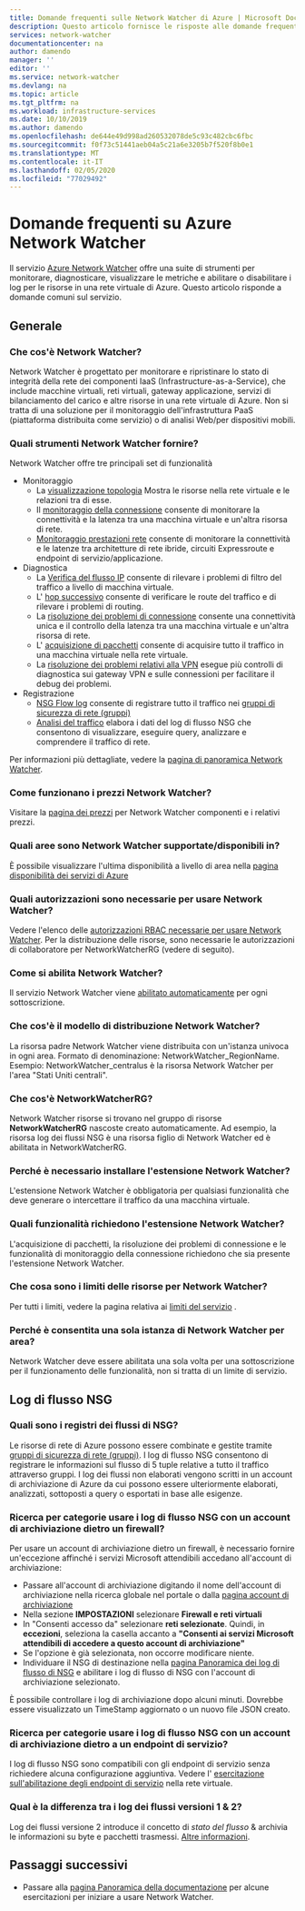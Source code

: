 ```yaml
---
title: Domande frequenti sulle Network Watcher di Azure | Microsoft Docs
description: Questo articolo fornisce le risposte alle domande frequenti sul servizio Network Watcher di Azure.
services: network-watcher
documentationcenter: na
author: damendo
manager: ''
editor: ''
ms.service: network-watcher
ms.devlang: na
ms.topic: article
ms.tgt_pltfrm: na
ms.workload: infrastructure-services
ms.date: 10/10/2019
ms.author: damendo
ms.openlocfilehash: de644e49d998ad260532078de5c93c482cbc6fbc
ms.sourcegitcommit: f0f73c51441aeb04a5c21a6e3205b7f520f8b0e1
ms.translationtype: MT
ms.contentlocale: it-IT
ms.lasthandoff: 02/05/2020
ms.locfileid: "77029492"
---
```

# <a name="frequently-asked-questions-faq-about-azure-network-watcher"></a>Domande frequenti su Azure Network Watcher
Il servizio [Azure Network Watcher](https://docs.microsoft.com/azure/network-watcher/network-watcher-monitoring-overview) offre una suite di strumenti per monitorare, diagnosticare, visualizzare le metriche e abilitare o disabilitare i log per le risorse in una rete virtuale di Azure. Questo articolo risponde a domande comuni sul servizio.

## <a name="general"></a>Generale

### <a name="what-is-network-watcher"></a>Che cos'è Network Watcher?
Network Watcher è progettato per monitorare e ripristinare lo stato di integrità della rete dei componenti IaaS (Infrastructure-as-a-Service), che include macchine virtuali, reti virtuali, gateway applicazione, servizi di bilanciamento del carico e altre risorse in una rete virtuale di Azure. Non si tratta di una soluzione per il monitoraggio dell'infrastruttura PaaS (piattaforma distribuita come servizio) o di analisi Web/per dispositivi mobili.

### <a name="what-tools-does-network-watcher-provide"></a>Quali strumenti Network Watcher fornire?
Network Watcher offre tre principali set di funzionalità
* Monitoraggio
  * La [visualizzazione topologia](https://docs.microsoft.com/azure/network-watcher/view-network-topology) Mostra le risorse nella rete virtuale e le relazioni tra di esse.
  * Il [monitoraggio della connessione](https://docs.microsoft.com/azure/network-watcher/connection-monitor) consente di monitorare la connettività e la latenza tra una macchina virtuale e un'altra risorsa di rete.
  * [Monitoraggio prestazioni rete](https://docs.microsoft.com/azure/azure-monitor/insights/network-performance-monitor) consente di monitorare la connettività e le latenze tra architetture di rete ibride, circuiti Expressroute e endpoint di servizio/applicazione.  
* Diagnostica
  * La [Verifica del flusso IP](https://docs.microsoft.com/azure/network-watcher/network-watcher-ip-flow-verify-overview) consente di rilevare i problemi di filtro del traffico a livello di macchina virtuale.
  * L' [hop successivo](https://docs.microsoft.com/azure/network-watcher/network-watcher-next-hop-overview) consente di verificare le route del traffico e di rilevare i problemi di routing.
  * La [risoluzione dei problemi di connessione](https://docs.microsoft.com/azure/network-watcher/network-watcher-connectivity-portal) consente una connettività unica e il controllo della latenza tra una macchina virtuale e un'altra risorsa di rete.
  * L' [acquisizione di pacchetti](https://docs.microsoft.com/azure/network-watcher/network-watcher-packet-capture-overview) consente di acquisire tutto il traffico in una macchina virtuale nella rete virtuale.
  * La [risoluzione dei problemi relativi alla VPN](https://docs.microsoft.com/azure/network-watcher/network-watcher-troubleshoot-overview) esegue più controlli di diagnostica sui gateway VPN e sulle connessioni per facilitare il debug dei problemi.
* Registrazione
  * [NSG Flow log](https://docs.microsoft.com/azure/network-watcher/network-watcher-nsg-flow-logging-overview) consente di registrare tutto il traffico nei [gruppi di sicurezza di rete (gruppi)](https://docs.microsoft.com/azure/virtual-network/security-overview)
  * [Analisi del traffico](https://docs.microsoft.com/azure/network-watcher/traffic-analytics) elabora i dati del log di flusso NSG che consentono di visualizzare, eseguire query, analizzare e comprendere il traffico di rete.


Per informazioni più dettagliate, vedere la [pagina di panoramica Network Watcher](https://docs.microsoft.com/azure/network-watcher/network-watcher-monitoring-overview).


### <a name="how-does-network-watcher-pricing-work"></a>Come funzionano i prezzi Network Watcher?
Visitare la [pagina dei prezzi](https://azure.microsoft.com/pricing/details/network-watcher/) per Network Watcher componenti e i relativi prezzi.

### <a name="which-regions-is-network-watcher-supportedavailable-in"></a>Quali aree sono Network Watcher supportate/disponibili in?
È possibile visualizzare l'ultima disponibilità a livello di area nella [pagina disponibilità dei servizi di Azure](https://azure.microsoft.com/global-infrastructure/services/?products=network-watcher)

### <a name="which-permissions-are-needed-to-use-network-watcher"></a>Quali autorizzazioni sono necessarie per usare Network Watcher?
Vedere l'elenco delle [autorizzazioni RBAC necessarie per usare Network Watcher](https://docs.microsoft.com/azure/network-watcher/required-rbac-permissions). Per la distribuzione delle risorse, sono necessarie le autorizzazioni di collaboratore per NetworkWatcherRG (vedere di seguito).

### <a name="how-do-i-enable-network-watcher"></a>Come si abilita Network Watcher?
Il servizio Network Watcher viene [abilitato automaticamente](https://azure.microsoft.com/updates/azure-network-watcher-will-be-enabled-by-default-for-subscriptions-containing-virtual-networks/) per ogni sottoscrizione.

### <a name="what-is-the-network-watcher-deployment-model"></a>Che cos'è il modello di distribuzione Network Watcher?
La risorsa padre Network Watcher viene distribuita con un'istanza univoca in ogni area. Formato di denominazione: NetworkWatcher_RegionName. Esempio: NetworkWatcher_centralus è la risorsa Network Watcher per l'area "Stati Uniti centrali".

### <a name="what-is-the-networkwatcherrg"></a>Che cos'è NetworkWatcherRG?
Network Watcher risorse si trovano nel gruppo di risorse **NetworkWatcherRG** nascoste creato automaticamente. Ad esempio, la risorsa log dei flussi NSG è una risorsa figlio di Network Watcher ed è abilitata in NetworkWatcherRG.

### <a name="why-do-i-need-to-install-the-network-watcher-extension"></a>Perché è necessario installare l'estensione Network Watcher? 
L'estensione Network Watcher è obbligatoria per qualsiasi funzionalità che deve generare o intercettare il traffico da una macchina virtuale. 

### <a name="which-features-require-the-network-watcher-extension"></a>Quali funzionalità richiedono l'estensione Network Watcher?
L'acquisizione di pacchetti, la risoluzione dei problemi di connessione e le funzionalità di monitoraggio della connessione richiedono che sia presente l'estensione Network Watcher.

### <a name="what-are-resource-limits-on-network-watcher"></a>Che cosa sono i limiti delle risorse per Network Watcher?
Per tutti i limiti, vedere la pagina relativa ai [limiti del servizio](https://docs.microsoft.com/azure/azure-resource-manager/management/azure-subscription-service-limits#network-watcher-limits) .  

### <a name="why-is-only-one-instance-of-network-watcher-allowed-per-region"></a>Perché è consentita una sola istanza di Network Watcher per area?
Network Watcher deve essere abilitata una sola volta per una sottoscrizione per il funzionamento delle funzionalità, non si tratta di un limite di servizio.

## <a name="nsg-flow-logs"></a>Log di flusso NSG

### <a name="what-does-nsg-flow-logs-do"></a>Quali sono i registri dei flussi di NSG?
Le risorse di rete di Azure possono essere combinate e gestite tramite [gruppi di sicurezza di rete (gruppi)](https://docs.microsoft.com/azure/virtual-network/security-overview). I log di flusso NSG consentono di registrare le informazioni sul flusso di 5 tuple relative a tutto il traffico attraverso gruppi. I log dei flussi non elaborati vengono scritti in un account di archiviazione di Azure da cui possono essere ulteriormente elaborati, analizzati, sottoposti a query o esportati in base alle esigenze.

### <a name="how-do-i-use-nsg-flow-logs-with-a-storage-account-behind-a-firewall"></a>Ricerca per categorie usare i log di flusso NSG con un account di archiviazione dietro un firewall?

Per usare un account di archiviazione dietro un firewall, è necessario fornire un'eccezione affinché i servizi Microsoft attendibili accedano all'account di archiviazione:

* Passare all'account di archiviazione digitando il nome dell'account di archiviazione nella ricerca globale nel portale o dalla [pagina account di archiviazione](https://ms.portal.azure.com/#blade/HubsExtension/BrowseResource/resourceType/Microsoft.Storage%2FStorageAccounts)
* Nella sezione **IMPOSTAZIONI** selezionare **Firewall e reti virtuali**
* In "Consenti accesso da" selezionare **reti selezionate**. Quindi, in **eccezioni**, seleziona la casella accanto a **"Consenti ai servizi Microsoft attendibili di accedere a questo account di archiviazione"** 
* Se l'opzione è già selezionata, non occorre modificare niente.  
* Individuare il NSG di destinazione nella [pagina Panoramica dei log di flusso di NSG](https://ms.portal.azure.com/#blade/Microsoft_Azure_Network/NetworkWatcherMenuBlade/flowLogs) e abilitare i log di flusso di NSG con l'account di archiviazione selezionato.

È possibile controllare i log di archiviazione dopo alcuni minuti. Dovrebbe essere visualizzato un TimeStamp aggiornato o un nuovo file JSON creato.

### <a name="how-do-i-use-nsg-flow-logs-with-a-storage-account-behind-a-service-endpoint"></a>Ricerca per categorie usare i log di flusso NSG con un account di archiviazione dietro a un endpoint di servizio?

I log di flusso NSG sono compatibili con gli endpoint di servizio senza richiedere alcuna configurazione aggiuntiva. Vedere l' [esercitazione sull'abilitazione degli endpoint di servizio](https://docs.microsoft.com/azure/virtual-network/tutorial-restrict-network-access-to-resources#enable-a-service-endpoint) nella rete virtuale.


### <a name="what-is-the-difference-between-flow-logs-versions-1--2"></a>Qual è la differenza tra i log dei flussi versioni 1 & 2?
Log dei flussi versione 2 introduce il concetto di *stato del flusso* & archivia le informazioni su byte e pacchetti trasmessi. [Altre informazioni](https://docs.microsoft.com/azure/network-watcher/network-watcher-nsg-flow-logging-overview#log-file).

## <a name="next-steps"></a>Passaggi successivi
 - Passare alla [pagina Panoramica della documentazione](https://docs.microsoft.com/azure/network-watcher/) per alcune esercitazioni per iniziare a usare Network Watcher.

